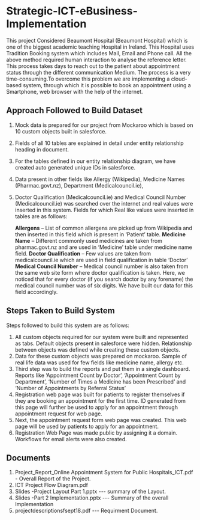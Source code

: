 # Strategic-ICT-eBusiness-Implementation

This project Considered Beaumont Hospital (Beaumont Hospital) which is one of the biggest academic teaching Hospital in Ireland. 
This Hospital uses Tradition Booking system which includes Mail, Email and Phone call. All the above method required human interaction 
to analyse the reference letter. This process takes days to reach out to the patient about appointment status through the different 
communication Medium. The process is a very time-consuming.To overcome this problem we are implementing a cloud-based system, through 
which it is possible to book an appointment using a Smartphone, web browser with the help of the internet.


## Approach Followed to Build Dataset 

1. Mock data is prepared for our project from Mockaroo which is based on 10 custom objects built in salesforce. 
2. Fields of all 10 tables are explained in detail under entity relationship heading in document. 
3. For the tables defined in our entity relationship diagram, we have created auto generated unique IDs in salesforce. 
4. Data present in other fields like Allergy (Wikipedia), Medicine Names (Pharmac.govt.nz), Department (Medicalcouncil.ie), 
5. Doctor Qualification (Medicalcouncil.ie) and Medical Council Number (Medicalcouncil.ie) was searched over the internet and real 
   values were inserted in this system. Fields for which Real like values were inserted in tables are as follows:

   **Allergens** – List of common allergens are picked up from Wikipedia and then inserted in this field which is present in ‘Patient’ table.
   **Medicine Name** – Different commonly used medicines are taken from pharmac.govt.nz and are used in ‘Medicine’ table under medicine name field.
   **Doctor Qualification** – Few values are taken from medicalcouncil.ie which are used in field qualification in table ‘Doctor’
   **Medical Council Number** – Medical council number is also taken from the same web site form where doctor qualification is taken. Here, we noticed that for every doctor (if you search doctor by any forename) the medical council number was of six digits. We have built our data for this field accordingly.

## Steps Taken to Build System

Steps followed to build this system are as follows:

1. All custom objects required for our system were built and represented as tabs. Default objects present in salesforce were hidden. 
   Relationship between objects was defined while creating these custom objects.
2. Data for these custom objects was prepared on mockaroo. Sample of real life data was used for few fields like medicine name, 
   allergy etc.
3. Third step was to build the reports and put them in a single dashboard. Reports like ‘Appointment Count by Doctor’, 
  ‘Appointment Count by Department’, ‘Number of Times a Medicine has been Prescribed’ and ‘Number of Appointments by Referral Status’
4. Registration web page was built for patients to register themselves if they are booking an appointment for the first time. 
   ID generated from this page will further be used to apply for an appointment through appointment request for web page.
5. Next, the appointment request form web page was created. This web page will be used by patients to apply for an appointment.
6. Registration Web Page was made public by assigning it a domain. Workflows for email alerts were also created. 

## Documents 

1. Project_Report_Online Appointment System for Public Hospitals_ICT.pdf  - Overall Report of the Project. 
2. ICT Project Flow Diagram.pdf
3. Slides -Project Layout Part 1.pptx   --- summary of the Layout.
4. Slides -Part 2 Implementation.pptx   --- Summary of the overall Implementation 
5. projectdescriptionsfsept18.pdf --- Requirment Document.
 
